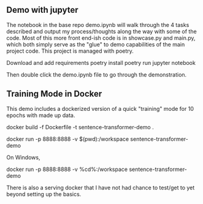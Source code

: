 ## Demo with jupyter

The notebook in the base repo demo.ipynb will walk through the 4 tasks described and output my process/thoughts along the way with some of the code. Most of this more front end-ish code is in showcase.py and main.py, which both simply serve as the "glue" to demo capabilities of the main project code. This project is managed with poetry.

Download and add requirements
poetry install
poetry run jupyter notebook

Then double click the demo.ipynb file to go through the demonstration.

## Training Mode in Docker

This demo includes a dockerized version of a quick "training" mode for 10 epochs with made up data.

docker build -f Dockerfile -t sentence-transformer-demo .

docker run -p 8888:8888 -v $(pwd):/workspace sentence-transformer-demo

On Windows,

docker run -p 8888:8888 -v %cd%:/workspace sentence-transformer-demo

There is also a serving docker that I have not had chance to test/get to yet beyond setting up the basics.